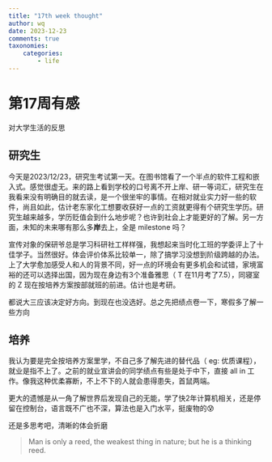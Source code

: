 ```yaml
---
title: "17th week thought"
author: wq
date: 2023-12-23
comments: true
taxonomies:
    categories:
        - life
---
```

# 第17周有感
对大学生活的反思

<!-- more -->

## 研究生
今天是2023/12/23，研究生考试第一天。在图书馆看了一个半点的软件工程和嵌入式。感觉很虚无。来的路上看到学校的口号离不开上岸、研一等词汇，研究生在我看来没有明确目的就去读，是一个很坐牢的事情。在相对就业实力好一些的软件，尚且如此，估计老东家化工想要收获好一点的工资就更得有个研究生学历。研究生越来越多，学历贬值会到什么地步呢？也许到社会上才能更好的了解。另一方面，未知的未来哪有那么多**岸**去上，全是 milestone 吗？

宣传对象的保研爷总是学习科研社工样样强，我想起来当时化工班的学委评上了十佳学子。当然很好。体会评价体系比较单一，除了搞学习没想到阶级跨越的办法。上了大学愈加感受人和人的背景不同，好一点的环境会有更多机会和试错，家境富裕的还可以选择出国，因为现在身边有3个准备雅思（ T 在11月考了7.5），同寝室的 Z 现在按培养方案按部就班的前进。估计也是考研。

都说大三应该决定好方向。到现在也没选好。总之先把绩点卷一下，寒假多了解一些方向

## 培养
我认为要是完全按培养方案里学，不自己多了解先进的替代品（ eg: 优质课程），就业是指不上了。之前的就业宣讲会的同学绩点有些是处于中下，直接 all in 工作。像我这种优柔寡断，不上不下的人就会患得患失，首鼠两端。

更大的遗憾是从一角了解世界后发现自己的无能，学了快2年计算机相关，还是停留在控制台，语言既不广也不深，算法也是入门水平，挺废物的😰

还是多思考吧，清晰的体会折磨

> Man is only a reed, the weakest thing in nature; but he is a thinking reed.
